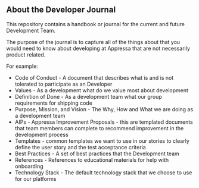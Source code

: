 ## About the Developer Journal

This repository contains a handbook or journal for the current and future Development Team. 

The purpose of the journal is to capture all of the things about that you would need to know about developing at Appressa that are not necessarily product related. 

For example:

* Code of Conduct - A document that describes what is and is not tolerated to participate as an Developer
* Values - As a development what do we value most about development
* Definition of Done - As a development team what our group requirements for shipping code
* Purpose, Mission, and Vision - The Why, How and What we are doing as a development team
* AIPs - Appressa Improvement Proposals - this are templated documents that team members can complete to recommend improvement in the development process
* Templates - common templates we want to use in our stories to clearly define the user story and the test acceptance criteria
* Best Practices - A set of best practices that the Development team
* References - References to educational materials for help with onboarding
* Technology Stack - The default technology stack that we choose to use for our platforms


